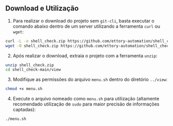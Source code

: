 ## Download e Utilização

1. Para realizar o download do projeto sem `git-cli`, basta executar o comando abaixo dentro de um server utilizando a ferramenta `curl` ou `wget`:

```bash
curl -L -o shell_check.zip https://github.com/ettory-automation/shell_check/archive/refs/heads/main.zip || \
wget -O shell_check.zip https://github.com/ettory-automation/shell_check/archive/refs/heads/main.zip 
```

2. Após realizar o download, extraia o projeto com a ferramenta `unzip`:

```bash
unzip shell_check.zip
cd shell_check-main/view
```

3. Modifique as permissões do arquivo `menu.sh` dentro do diretório `../view`:

```bash
chmod +x menu.sh
```

4. Execute o arquivo nomeado como `menu.sh` para utilização (altamente recomendado utilização de `sudo` para maior precisão de informações captadas):

```bash
./menu.sh
```
